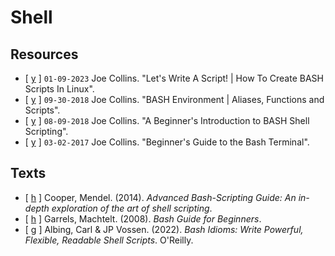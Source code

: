 # Shell

## Resources

* [ [y](https://www.youtube.com/watch?v=KG97VzMjfMg) ] `01-09-2023` Joe Collins. "Let's Write A Script! | How To Create BASH Scripts In Linux".
* [ [y](https://www.youtube.com/watch?v=dDyoNC33TY8) ] `09-30-2018` Joe Collins. "BASH Environment | Aliases, Functions and Scripts".
* [ [y](https://www.youtube.com/watch?v=_n5ZegzieSQ) ] `08-09-2018` Joe Collins. "A Beginner's Introduction to BASH Shell Scripting".
* [ [y](https://www.youtube.com/watch?v=oxuRxtrO2Ag) ] `03-02-2017` Joe Collins. "Beginner's Guide to the Bash Terminal".

## Texts

* [ [h](https://tldp.org/LDP/abs/html/index.html) ] Cooper, Mendel. (2014). _Advanced Bash-Scripting Guide: An in-depth exploration of the art of shell scripting_.
* [ [h](https://tldp.org/LDP/Bash-Beginners-Guide/html/index.html) ] Garrels, Machtelt. (2008). _Bash Guide for Beginners_.
* [ [g](https://github.com/vossenjp/bashidioms-examples) ] Albing, Carl & JP Vossen. (2022). _Bash Idioms: Write Powerful, Flexible, Readable Shell Scripts_. O'Reilly.